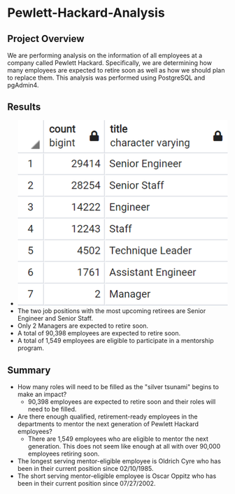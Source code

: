 # Pewlett-Hackard-Analysis

## Project Overview

We are performing analysis on the information of all employees at a company called Pewlett Hackard. Specifically, we are determining how many employees are expected to retire soon as well as how we should plan to replace them. This analysis was performed using PostgreSQL and pgAdmin4.

## Results

- ![retirees.PNG](retirees.PNG)
- The two job positions with the most upcoming retirees are Senior Engineer and Senior Staff. 
- Only 2 Managers are expected to retire soon.
- A total of 90,398 employees are expected to retire soon.
- A total of 1,549 employees are eligible to participate in a mentorship program.

## Summary

- How many roles will need to be filled as the "silver tsunami" begins to make an impact?
  - 90,398 employees are expected to retire soon and their roles will need to be filled.
- Are there enough qualified, retirement-ready employees in the departments to mentor the next generation of Pewlett Hackard employees?
  - There are 1,549 employees who are eligible to mentor the next generation. This does not seem like enough at all with over 90,000 employees retiring soon.
- The longest serving mentor-eligible employee is Oldrich Cyre who has been in their current position since 02/10/1985.
- The short serving mentor-eligible employee is Oscar Oppitz who has been in their current position since 07/27/2002.
